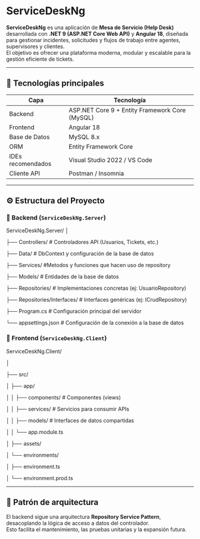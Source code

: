 # ServiceDeskNg

**ServiceDeskNg** es una aplicación de **Mesa de Servicio (Help Desk)** desarrollada con **.NET 9 (ASP.NET Core Web API)** y **Angular 18**, diseñada para gestionar incidentes, solicitudes y flujos de trabajo entre agentes, supervisores y clientes.  
El objetivo es ofrecer una plataforma moderna, modular y escalable para la gestión eficiente de tickets.

---

## 🚀 Tecnologías principales

| Capa | Tecnología |
|------|-------------|
| Backend | ASP.NET Core 9 + Entity Framework Core (MySQL) |
| Frontend | Angular 18 |
| Base de Datos | MySQL 8.x |
| ORM | Entity Framework Core |
| IDEs recomendados | Visual Studio 2022 / VS Code |
| Cliente API | Postman / Insomnia |

---

## ⚙️ Estructura del Proyecto

### 📁 Backend (`ServiceDeskNg.Server`)

ServiceDeskNg.Server/
│

├── Controllers/ # Controladores API (Usuarios, Tickets, etc.)

├── Data/ # DbContext y configuración de la base de datos

├── Services/ #Metodos y funciones que hacen uso de repository

├── Models/ # Entidades de la base de datos

├── Repositories/ # Implementaciones concretas (ej: UsuarioRepository)

├── Repositories/Interfaces/ # Interfaces genéricas (ej: ICrudRepository)

├── Program.cs # Configuración principal del servidor

└── appsettings.json # Configuración de la conexión a la base de datos

### 📁 Frontend (`ServiceDeskNg.Client`)

ServiceDeskNg.Client/

│

├── src/

│ ├── app/

│ │ ├── components/ # Componentes (views)

│ │ ├── services/ # Servicios para consumir APIs

│ │ ├── models/ # Interfaces de datos compartidas

│ │ └── app.module.ts

│ ├── assets/

│ └── environments/

│ ├── environment.ts

│ └── environment.prod.ts


---

## 🧩 Patrón de arquitectura

El backend sigue una arquitectura **Repository Service Pattern**, desacoplando la lógica de acceso a datos del controlador.  
Esto facilita el mantenimiento, las pruebas unitarias y la expansión futura.


